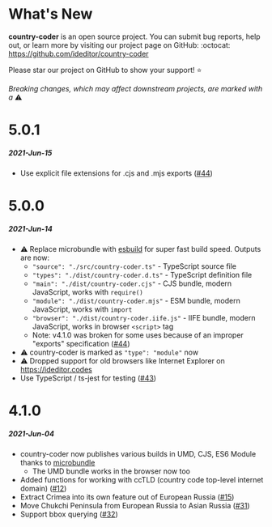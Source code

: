 # What's New

**country-coder** is an open source project. You can submit bug reports, help out,
or learn more by visiting our project page on GitHub:  :octocat: https://github.com/ideditor/country-coder

Please star our project on GitHub to show your support! :star:

_Breaking changes, which may affect downstream projects, are marked with a_ :warning:


<!--
# A.B.C
##### YYYY-MMM-DD
*

[#xx]: https://github.com/ideditor/country-coder/issues/xx
-->

# 5.0.1
##### 2021-Jun-15
* Use explicit file extensions for .cjs and .mjs exports ([#44])


# 5.0.0
##### 2021-Jun-14
* :warning: Replace microbundle with [esbuild](https://esbuild.github.io/) for super fast build speed. Outputs are now:
  * `"source": "./src/country-coder.ts"`  - TypeScript source file
  * `"types": "./dist/country-coder.d.ts"` - TypeScript definition file
  * `"main": "./dist/country-coder.cjs"` - CJS bundle, modern JavaScript, works with `require()`
  * `"module": "./dist/country-coder.mjs"` - ESM bundle, modern JavaScript, works with `import`
  * `"browser": "./dist/country-coder.iife.js"` - IIFE bundle, modern JavaScript, works in browser `<script>` tag
  * Note: v4.1.0 was broken for some uses because of an improper "exports" specification ([#44])
* :warning: country-coder is marked as `"type": "module"` now
* :warning: Dropped support for old browsers like Internet Explorer on https://ideditor.codes
* Use TypeScript / ts-jest for testing ([#43])

[#43]: https://github.com/ideditor/country-coder/issues/43
[#44]: https://github.com/ideditor/country-coder/issues/44


# 4.1.0
##### 2021-Jun-04
* country-coder now publishes various builds in UMD, CJS, ES6 Module thanks to [microbundle](https://github.com/developit/microbundle)
  * The UMD bundle works in the browser now too
* Added functions for working with ccTLD (country code top-level internet domain) ([#12])
* Extract Crimea into its own feature out of European Russia ([#15])
* Move Chukchi Peninsula from European Russia to Asian Russia ([#31])
* Support bbox querying ([#32])

[#12]: https://github.com/ideditor/country-coder/issues/12
[#15]: https://github.com/ideditor/country-coder/issues/15
[#31]: https://github.com/ideditor/country-coder/issues/31
[#32]: https://github.com/ideditor/country-coder/issues/32
